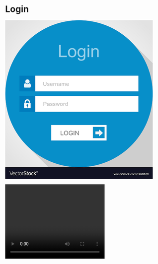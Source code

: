 <link href="styles.css" rel="stylesheet">  

# Login

[![hi](imgs/login.png "login???")](pages/map)
<div class="aside">
<video width="320" height="240" controls> <!-- can we please not have this in the demo lmao -->
  <source src="vids/funny.mp4" type="video/mp4"> 
Your browser does not support the video tag.
</video>
</div>
